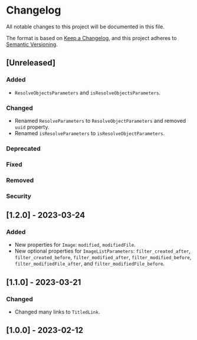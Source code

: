# Changelog

All notable changes to this project will be documented in this file.

The format is based on [Keep a Changelog](https://keepachangelog.com/en/1.0.0/),
and this project adheres to [Semantic Versioning](https://semver.org/spec/v2.0.0.html).

## [Unreleased]

### Added

-   `ResolveObjectsParameters` and `isResolveObjectsParameters`.

### Changed

-   Renamed `ResolveParameters` to `ResolveObjectParameters` and removed `uuid` property.
-   Renamed `isResolveParameters` to `isResolveObjectParameters`.

### Deprecated

### Fixed

### Removed

### Security

## [1.2.0] - 2023-03-24

### Added

-   New properties for `Image`: `modified`, `modifiedFile`.
-   New optional properties for `ImageListParameters`: `filter_created_after`, `filter_created_before`, `filter_modified_after`, `filter_modified_before`, `filter_modifiedFile_after`, and `filter_modifiedFile_before`.

## [1.1.0] - 2023-03-21

### Changed

-   Changed many links to `TitledLink`.

## [1.0.0] - 2023-02-12
